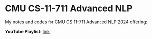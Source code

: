 # CMU CS-11-711 Advanced NLP
My notes and codes for CMU CS 11-711 Advanced NLP 2024 offering:

**YouTube Playlist**: [link](https://www.youtube.com/playlist?list=PL8PYTP1V4I8D4BeyjwWczukWq9d8PNyZp)
